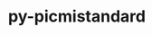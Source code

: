 ---
title: "py-picmistandard"
layout: cache
categories: [package, develop]
meta: {"versions": ["0.30.0"], "compilers": ["gcc@=11.4.0", "gcc@=9.4.0", "oneapi@=2024.2.1"], "oss": ["ubuntu20.04", "ubuntu22.04"], "platforms": ["linux"], "targets": ["neoverse_v1", "neoverse_v2", "ppc64le", "x86_64_v3"], "stacks": ["e4s", "e4s-neoverse-v2", "e4s-neoverse_v1", "e4s-oneapi", "e4s-power", "root"], "num_specs": 29, "num_specs_by_stack": {"e4s-power": 6, "root": 29, "e4s-neoverse_v1": 6, "e4s-neoverse-v2": 6, "e4s": 5, "e4s-oneapi": 6}}
spec_details: [{"hash": "gvw6ca6tbcktrmbcv4flyz56zyxd3y33", "compiler": "gcc@=9.4.0", "versions": ["0.30.0"], "os": "ubuntu20.04", "platform": "linux", "target": "ppc64le", "variants": ["build_system=python_pip"], "stacks": ["e4s-power", "root"], "size": "-", "tarball": "https://binaries.spack.io/develop/build_cache/linux-ubuntu20.04-ppc64le/gcc-9.4.0/py-picmistandard-0.30.0/linux-ubuntu20.04-ppc64le-gcc-9.4.0-py-picmistandard-0.30.0-gvw6ca6tbcktrmbcv4flyz56zyxd3y33.spack"}, {"hash": "ipncl6epanpgg5nsxqu63ub3gmpmjfzj", "compiler": "gcc@=9.4.0", "versions": ["0.30.0"], "os": "ubuntu20.04", "platform": "linux", "target": "ppc64le", "variants": ["build_system=python_pip"], "stacks": ["e4s-power", "root"], "size": "-", "tarball": "https://binaries.spack.io/develop/build_cache/linux-ubuntu20.04-ppc64le/gcc-9.4.0/py-picmistandard-0.30.0/linux-ubuntu20.04-ppc64le-gcc-9.4.0-py-picmistandard-0.30.0-ipncl6epanpgg5nsxqu63ub3gmpmjfzj.spack"}, {"hash": "libaioeouyhzotw6jskiq4jdiv63gkkr", "compiler": "gcc@=9.4.0", "versions": ["0.30.0"], "os": "ubuntu20.04", "platform": "linux", "target": "ppc64le", "variants": ["build_system=python_pip"], "stacks": ["e4s-power", "root"], "size": "-", "tarball": "https://binaries.spack.io/develop/build_cache/linux-ubuntu20.04-ppc64le/gcc-9.4.0/py-picmistandard-0.30.0/linux-ubuntu20.04-ppc64le-gcc-9.4.0-py-picmistandard-0.30.0-libaioeouyhzotw6jskiq4jdiv63gkkr.spack"}, {"hash": "svbhm5z5dupzqn43ugoskld6w7kdez5j", "compiler": "gcc@=9.4.0", "versions": ["0.30.0"], "os": "ubuntu20.04", "platform": "linux", "target": "ppc64le", "variants": ["build_system=python_pip"], "stacks": ["e4s-power", "root"], "size": "-", "tarball": "https://binaries.spack.io/develop/build_cache/linux-ubuntu20.04-ppc64le/gcc-9.4.0/py-picmistandard-0.30.0/linux-ubuntu20.04-ppc64le-gcc-9.4.0-py-picmistandard-0.30.0-svbhm5z5dupzqn43ugoskld6w7kdez5j.spack"}, {"hash": "uulzkmlb4oglbotkn24tbkueyufejegb", "compiler": "gcc@=9.4.0", "versions": ["0.30.0"], "os": "ubuntu20.04", "platform": "linux", "target": "ppc64le", "variants": ["build_system=python_pip"], "stacks": ["e4s-power", "root"], "size": "-", "tarball": "https://binaries.spack.io/develop/build_cache/linux-ubuntu20.04-ppc64le/gcc-9.4.0/py-picmistandard-0.30.0/linux-ubuntu20.04-ppc64le-gcc-9.4.0-py-picmistandard-0.30.0-uulzkmlb4oglbotkn24tbkueyufejegb.spack"}, {"hash": "vuvsvmeal5dqzaca3sjdksynzaqxgbzn", "compiler": "gcc@=9.4.0", "versions": ["0.30.0"], "os": "ubuntu20.04", "platform": "linux", "target": "ppc64le", "variants": ["build_system=python_pip"], "stacks": ["e4s-power", "root"], "size": "-", "tarball": "https://binaries.spack.io/develop/build_cache/linux-ubuntu20.04-ppc64le/gcc-9.4.0/py-picmistandard-0.30.0/linux-ubuntu20.04-ppc64le-gcc-9.4.0-py-picmistandard-0.30.0-vuvsvmeal5dqzaca3sjdksynzaqxgbzn.spack"}, {"hash": "62aoqq363ko2dmr7q2g7my226zjbm44a", "compiler": "gcc@=11.4.0", "versions": ["0.30.0"], "os": "ubuntu22.04", "platform": "linux", "target": "neoverse_v1", "variants": ["build_system=python_pip"], "stacks": ["root", "e4s-neoverse_v1"], "size": "-", "tarball": "https://binaries.spack.io/develop/build_cache/linux-ubuntu22.04-neoverse_v1/gcc-11.4.0/py-picmistandard-0.30.0/linux-ubuntu22.04-neoverse_v1-gcc-11.4.0-py-picmistandard-0.30.0-62aoqq363ko2dmr7q2g7my226zjbm44a.spack"}, {"hash": "6s3rz2mjqhmjwrtkrwp7fw7voyt2n22j", "compiler": "gcc@=11.4.0", "versions": ["0.30.0"], "os": "ubuntu22.04", "platform": "linux", "target": "neoverse_v1", "variants": ["build_system=python_pip"], "stacks": ["root", "e4s-neoverse_v1"], "size": "-", "tarball": "https://binaries.spack.io/develop/build_cache/linux-ubuntu22.04-neoverse_v1/gcc-11.4.0/py-picmistandard-0.30.0/linux-ubuntu22.04-neoverse_v1-gcc-11.4.0-py-picmistandard-0.30.0-6s3rz2mjqhmjwrtkrwp7fw7voyt2n22j.spack"}, {"hash": "bqmu6xbxrg7xwfinzra4p42zydbjqzrq", "compiler": "gcc@=11.4.0", "versions": ["0.30.0"], "os": "ubuntu22.04", "platform": "linux", "target": "neoverse_v1", "variants": ["build_system=python_pip"], "stacks": ["root", "e4s-neoverse_v1"], "size": "-", "tarball": "https://binaries.spack.io/develop/build_cache/linux-ubuntu22.04-neoverse_v1/gcc-11.4.0/py-picmistandard-0.30.0/linux-ubuntu22.04-neoverse_v1-gcc-11.4.0-py-picmistandard-0.30.0-bqmu6xbxrg7xwfinzra4p42zydbjqzrq.spack"}, {"hash": "gy2ppyuploldp4vnehe7wgxv4ra7auhx", "compiler": "gcc@=11.4.0", "versions": ["0.30.0"], "os": "ubuntu22.04", "platform": "linux", "target": "neoverse_v1", "variants": ["build_system=python_pip"], "stacks": ["root", "e4s-neoverse_v1"], "size": "-", "tarball": "https://binaries.spack.io/develop/build_cache/linux-ubuntu22.04-neoverse_v1/gcc-11.4.0/py-picmistandard-0.30.0/linux-ubuntu22.04-neoverse_v1-gcc-11.4.0-py-picmistandard-0.30.0-gy2ppyuploldp4vnehe7wgxv4ra7auhx.spack"}, {"hash": "imeievzzs7kbuirtfp6dgqjbwp34mai3", "compiler": "gcc@=11.4.0", "versions": ["0.30.0"], "os": "ubuntu22.04", "platform": "linux", "target": "neoverse_v1", "variants": ["build_system=python_pip"], "stacks": ["root", "e4s-neoverse_v1"], "size": "-", "tarball": "https://binaries.spack.io/develop/build_cache/linux-ubuntu22.04-neoverse_v1/gcc-11.4.0/py-picmistandard-0.30.0/linux-ubuntu22.04-neoverse_v1-gcc-11.4.0-py-picmistandard-0.30.0-imeievzzs7kbuirtfp6dgqjbwp34mai3.spack"}, {"hash": "ocldccjms2kd4qq2ai53smxcltelgp6s", "compiler": "gcc@=11.4.0", "versions": ["0.30.0"], "os": "ubuntu22.04", "platform": "linux", "target": "neoverse_v1", "variants": ["build_system=python_pip"], "stacks": ["root", "e4s-neoverse_v1"], "size": "-", "tarball": "https://binaries.spack.io/develop/build_cache/linux-ubuntu22.04-neoverse_v1/gcc-11.4.0/py-picmistandard-0.30.0/linux-ubuntu22.04-neoverse_v1-gcc-11.4.0-py-picmistandard-0.30.0-ocldccjms2kd4qq2ai53smxcltelgp6s.spack"}, {"hash": "3kdjfvl57ar5upujcak6r4jr64pginfd", "compiler": "gcc@=11.4.0", "versions": ["0.30.0"], "os": "ubuntu22.04", "platform": "linux", "target": "neoverse_v2", "variants": ["build_system=python_pip"], "stacks": ["root", "e4s-neoverse-v2"], "size": "-", "tarball": "https://binaries.spack.io/develop/build_cache/linux-ubuntu22.04-neoverse_v2/gcc-11.4.0/py-picmistandard-0.30.0/linux-ubuntu22.04-neoverse_v2-gcc-11.4.0-py-picmistandard-0.30.0-3kdjfvl57ar5upujcak6r4jr64pginfd.spack"}, {"hash": "5vahdqkzhltu7eqacyssyczyvagdhtvh", "compiler": "gcc@=11.4.0", "versions": ["0.30.0"], "os": "ubuntu22.04", "platform": "linux", "target": "neoverse_v2", "variants": ["build_system=python_pip"], "stacks": ["root", "e4s-neoverse-v2"], "size": "-", "tarball": "https://binaries.spack.io/develop/build_cache/linux-ubuntu22.04-neoverse_v2/gcc-11.4.0/py-picmistandard-0.30.0/linux-ubuntu22.04-neoverse_v2-gcc-11.4.0-py-picmistandard-0.30.0-5vahdqkzhltu7eqacyssyczyvagdhtvh.spack"}, {"hash": "gnikko5fnt77m3pjppzacgrobmognauy", "compiler": "gcc@=11.4.0", "versions": ["0.30.0"], "os": "ubuntu22.04", "platform": "linux", "target": "neoverse_v2", "variants": ["build_system=python_pip"], "stacks": ["root", "e4s-neoverse-v2"], "size": "-", "tarball": "https://binaries.spack.io/develop/build_cache/linux-ubuntu22.04-neoverse_v2/gcc-11.4.0/py-picmistandard-0.30.0/linux-ubuntu22.04-neoverse_v2-gcc-11.4.0-py-picmistandard-0.30.0-gnikko5fnt77m3pjppzacgrobmognauy.spack"}, {"hash": "hy6okzepzohpxtwj6ugiseitqurc3j7b", "compiler": "gcc@=11.4.0", "versions": ["0.30.0"], "os": "ubuntu22.04", "platform": "linux", "target": "neoverse_v2", "variants": ["build_system=python_pip"], "stacks": ["root", "e4s-neoverse-v2"], "size": "-", "tarball": "https://binaries.spack.io/develop/build_cache/linux-ubuntu22.04-neoverse_v2/gcc-11.4.0/py-picmistandard-0.30.0/linux-ubuntu22.04-neoverse_v2-gcc-11.4.0-py-picmistandard-0.30.0-hy6okzepzohpxtwj6ugiseitqurc3j7b.spack"}, {"hash": "l4q6pjgderhkfhgnzop3xwy4y5hhcdzy", "compiler": "gcc@=11.4.0", "versions": ["0.30.0"], "os": "ubuntu22.04", "platform": "linux", "target": "neoverse_v2", "variants": ["build_system=python_pip"], "stacks": ["root", "e4s-neoverse-v2"], "size": "-", "tarball": "https://binaries.spack.io/develop/build_cache/linux-ubuntu22.04-neoverse_v2/gcc-11.4.0/py-picmistandard-0.30.0/linux-ubuntu22.04-neoverse_v2-gcc-11.4.0-py-picmistandard-0.30.0-l4q6pjgderhkfhgnzop3xwy4y5hhcdzy.spack"}, {"hash": "packci54hyhp33q3unjkgidxeouh4wow", "compiler": "gcc@=11.4.0", "versions": ["0.30.0"], "os": "ubuntu22.04", "platform": "linux", "target": "neoverse_v2", "variants": ["build_system=python_pip"], "stacks": ["root", "e4s-neoverse-v2"], "size": "-", "tarball": "https://binaries.spack.io/develop/build_cache/linux-ubuntu22.04-neoverse_v2/gcc-11.4.0/py-picmistandard-0.30.0/linux-ubuntu22.04-neoverse_v2-gcc-11.4.0-py-picmistandard-0.30.0-packci54hyhp33q3unjkgidxeouh4wow.spack"}, {"hash": "7moyhmtdlsbcpufunlimwa76y5zaguj5", "compiler": "gcc@=11.4.0", "versions": ["0.30.0"], "os": "ubuntu22.04", "platform": "linux", "target": "x86_64_v3", "variants": ["build_system=python_pip"], "stacks": ["root", "e4s"], "size": "-", "tarball": "https://binaries.spack.io/develop/build_cache/linux-ubuntu22.04-x86_64_v3/gcc-11.4.0/py-picmistandard-0.30.0/linux-ubuntu22.04-x86_64_v3-gcc-11.4.0-py-picmistandard-0.30.0-7moyhmtdlsbcpufunlimwa76y5zaguj5.spack"}, {"hash": "jbsqc54elyl22gj5tbhaeyvxsvz6m3uf", "compiler": "gcc@=11.4.0", "versions": ["0.30.0"], "os": "ubuntu22.04", "platform": "linux", "target": "x86_64_v3", "variants": ["build_system=python_pip"], "stacks": ["root", "e4s"], "size": "-", "tarball": "https://binaries.spack.io/develop/build_cache/linux-ubuntu22.04-x86_64_v3/gcc-11.4.0/py-picmistandard-0.30.0/linux-ubuntu22.04-x86_64_v3-gcc-11.4.0-py-picmistandard-0.30.0-jbsqc54elyl22gj5tbhaeyvxsvz6m3uf.spack"}, {"hash": "ntf5t6jebfumy6qnks36xkve7abjlzdk", "compiler": "gcc@=11.4.0", "versions": ["0.30.0"], "os": "ubuntu22.04", "platform": "linux", "target": "x86_64_v3", "variants": ["build_system=python_pip"], "stacks": ["root", "e4s"], "size": "-", "tarball": "https://binaries.spack.io/develop/build_cache/linux-ubuntu22.04-x86_64_v3/gcc-11.4.0/py-picmistandard-0.30.0/linux-ubuntu22.04-x86_64_v3-gcc-11.4.0-py-picmistandard-0.30.0-ntf5t6jebfumy6qnks36xkve7abjlzdk.spack"}, {"hash": "orhybq3neq5srmunfhh6av675yeixy3q", "compiler": "gcc@=11.4.0", "versions": ["0.30.0"], "os": "ubuntu22.04", "platform": "linux", "target": "x86_64_v3", "variants": ["build_system=python_pip"], "stacks": ["root", "e4s"], "size": "-", "tarball": "https://binaries.spack.io/develop/build_cache/linux-ubuntu22.04-x86_64_v3/gcc-11.4.0/py-picmistandard-0.30.0/linux-ubuntu22.04-x86_64_v3-gcc-11.4.0-py-picmistandard-0.30.0-orhybq3neq5srmunfhh6av675yeixy3q.spack"}, {"hash": "yoq3ihlhvytpieyeqzhrhacxedkdspis", "compiler": "gcc@=11.4.0", "versions": ["0.30.0"], "os": "ubuntu22.04", "platform": "linux", "target": "x86_64_v3", "variants": ["build_system=python_pip"], "stacks": ["root", "e4s"], "size": "-", "tarball": "https://binaries.spack.io/develop/build_cache/linux-ubuntu22.04-x86_64_v3/gcc-11.4.0/py-picmistandard-0.30.0/linux-ubuntu22.04-x86_64_v3-gcc-11.4.0-py-picmistandard-0.30.0-yoq3ihlhvytpieyeqzhrhacxedkdspis.spack"}, {"hash": "3wzsbflfr2njjcrak3meff6pt54dmwnv", "compiler": "oneapi@=2024.2.1", "versions": ["0.30.0"], "os": "ubuntu22.04", "platform": "linux", "target": "x86_64_v3", "variants": ["build_system=python_pip"], "stacks": ["root", "e4s-oneapi"], "size": "-", "tarball": "https://binaries.spack.io/develop/build_cache/linux-ubuntu22.04-x86_64_v3/oneapi-2024.2.1/py-picmistandard-0.30.0/linux-ubuntu22.04-x86_64_v3-oneapi-2024.2.1-py-picmistandard-0.30.0-3wzsbflfr2njjcrak3meff6pt54dmwnv.spack"}, {"hash": "6q2vzdkfi4fp6ewoz5cfbccpnstktxbp", "compiler": "oneapi@=2024.2.1", "versions": ["0.30.0"], "os": "ubuntu22.04", "platform": "linux", "target": "x86_64_v3", "variants": ["build_system=python_pip"], "stacks": ["root", "e4s-oneapi"], "size": "-", "tarball": "https://binaries.spack.io/develop/build_cache/linux-ubuntu22.04-x86_64_v3/oneapi-2024.2.1/py-picmistandard-0.30.0/linux-ubuntu22.04-x86_64_v3-oneapi-2024.2.1-py-picmistandard-0.30.0-6q2vzdkfi4fp6ewoz5cfbccpnstktxbp.spack"}, {"hash": "fo7f73j2rjl75wllxinorh3beemhplju", "compiler": "oneapi@=2024.2.1", "versions": ["0.30.0"], "os": "ubuntu22.04", "platform": "linux", "target": "x86_64_v3", "variants": ["build_system=python_pip"], "stacks": ["root", "e4s-oneapi"], "size": "-", "tarball": "https://binaries.spack.io/develop/build_cache/linux-ubuntu22.04-x86_64_v3/oneapi-2024.2.1/py-picmistandard-0.30.0/linux-ubuntu22.04-x86_64_v3-oneapi-2024.2.1-py-picmistandard-0.30.0-fo7f73j2rjl75wllxinorh3beemhplju.spack"}, {"hash": "mwyitnmndenpjozmflk6iggaiukg256r", "compiler": "oneapi@=2024.2.1", "versions": ["0.30.0"], "os": "ubuntu22.04", "platform": "linux", "target": "x86_64_v3", "variants": ["build_system=python_pip"], "stacks": ["root", "e4s-oneapi"], "size": "-", "tarball": "https://binaries.spack.io/develop/build_cache/linux-ubuntu22.04-x86_64_v3/oneapi-2024.2.1/py-picmistandard-0.30.0/linux-ubuntu22.04-x86_64_v3-oneapi-2024.2.1-py-picmistandard-0.30.0-mwyitnmndenpjozmflk6iggaiukg256r.spack"}, {"hash": "q2kkxgog27fzxbz2n5yrfdp27ql53yiz", "compiler": "oneapi@=2024.2.1", "versions": ["0.30.0"], "os": "ubuntu22.04", "platform": "linux", "target": "x86_64_v3", "variants": ["build_system=python_pip"], "stacks": ["root", "e4s-oneapi"], "size": "-", "tarball": "https://binaries.spack.io/develop/build_cache/linux-ubuntu22.04-x86_64_v3/oneapi-2024.2.1/py-picmistandard-0.30.0/linux-ubuntu22.04-x86_64_v3-oneapi-2024.2.1-py-picmistandard-0.30.0-q2kkxgog27fzxbz2n5yrfdp27ql53yiz.spack"}, {"hash": "wf6ooqlgxbqld6aw4h4pq7pnpz5cf3vy", "compiler": "oneapi@=2024.2.1", "versions": ["0.30.0"], "os": "ubuntu22.04", "platform": "linux", "target": "x86_64_v3", "variants": ["build_system=python_pip"], "stacks": ["root", "e4s-oneapi"], "size": "-", "tarball": "https://binaries.spack.io/develop/build_cache/linux-ubuntu22.04-x86_64_v3/oneapi-2024.2.1/py-picmistandard-0.30.0/linux-ubuntu22.04-x86_64_v3-oneapi-2024.2.1-py-picmistandard-0.30.0-wf6ooqlgxbqld6aw4h4pq7pnpz5cf3vy.spack"}]
---